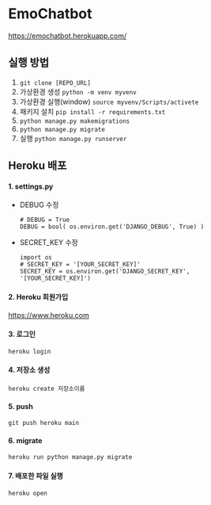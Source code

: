 # EmoChatbot
https://emochatbot.herokuapp.com/


## 실행 방법
1. ```git clone [REPO_URL] ```
2. 가상환경 생성 ```python -m venv myvenv```
3. 가상환경 실행(window) ```source myvenv/Scripts/activete```
4. 패키지 설치 ```pip install -r requirements.txt```
5. ```python manage.py makemigrations```
6. ```python manage.py migrate```
7. 실행 ```python manage.py runserver```


## Heroku 배포
#### 1. settings.py
- DEBUG 수정
  ```
  # DEBUG = True 
  DEBUG = bool( os.environ.get('DJANGO_DEBUG', True) )
  ```

- SECRET_KEY 수정
  ```
  import os 
  # SECRET_KEY = '[YOUR_SECRET_KEY]'
  SECRET_KEY = os.environ.get('DJANGO_SECRET_KEY', '[YOUR_SECRET_KEY]')
  ```


#### 2. Heroku 회원가입
https://www.heroku.com

#### 3. 로그인
```heroku login```

#### 4. 저장소 생성
```heroku create 저장소이름```

#### 5. push
```git push heroku main```

#### 6. migrate
```heroku run python manage.py migrate```

#### 7. 배포한 파일 실행
```heroku open```
